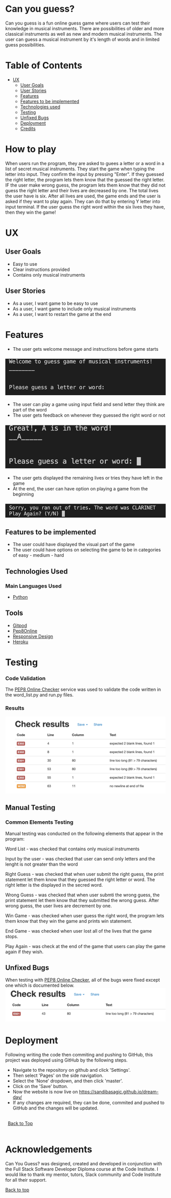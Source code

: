 # Can you guess?
Can you guess is a fun online guess game where users can test their knowledge in musical instruments. There are possibilities of older and more classical instruments as well as new and modern musical instruments. The user can guess a musical instrument by it's length of words and in limited guess possibilities. 

# Table of Contents 
* [UX]("UX")
    * [User Goals](#user-goals "User Goals")
    * [User Stories](#user-stories "User Stories")
    * [Features](#features "Features") 
    * [Features to be implemented](#features-to-be-implemented "Features to be implemented") 
    * [Technologies used](#technologies-used)
    * [Testing](#testing)
    * [Unfixed Bugs](#unfixed-bugs)
    * [Deployment](#deployment)
    * [Credits](#credits)
# How to play
When users run the program, they are asked to guees a letter or a word in a list of secret musical instruments. They start the game when typing the letter into input. They confirm the input by pressing "Enter". If they guessed the right letter, the program lets them know that the guessed the right letter. IF the user make wrong guess, the program lets them know that they did not guess the right letter and their lives are decreased by one. The total lives the user have is six. After all lives are used, the game ends and the user is asked if they want to play again. They can do that by entering Y letter into input terminal. If the user guess the right word within the six lives they have, then they win the game!
# UX

## User Goals 
- Easy to use
- Clear instructions provided
- Contains only musical instruments

## User Stories
- As a user, I want game to be easy to use
- As a user, I want game to include only musical instruments
- As a user, I want to restart the game at the end

# Features 
- The user gets welcome message and instructions before game starts 
### ![Start Game](readme-images/start-game.png "Start Game")
- The user can play a game using input field and send letter they think are part of the word
- The user gets feedback on whenever they guessed the right word or not
### ![Right Word](readme-images/right-word.png "Right Word")
- The user gets displayed the remaining lives or tries they have left in the game
- At the end, the user can have option on playing a game from the beginning
### ![Play Again](readme-images/end-game.png "Play Again")
## Features to be implemented 
- The user could have displayed the visual part of the game
- The user could have options on selecting the game to be in categories of easy - medium - hard
## Technologies Used
### Main Languages Used
- [Python](https://en.wikipedia.org/wiki/Python_(programming_language) "Link to Python Wiki")

## Tools
* [Gitpod](https://www.gitpod.io/ "Gitpod")
* [Pep8Online](https://pep8online.com/ "pep8online")
* [Responsive Design](http://ami.responsivedesign.is/ "Am I Responsive")
* [Heroku](https://www.heroku.com "Heroku")

# Testing
### Code Validation
The [PEP8 Online Checker](https://pep8online.com/) service was used to validate the code written in the word_list.py and run.py files.

### Results 
![Test](readme-images/testing.png "Test Results")
## Manual Testing
### Common Elements Testing
Manual testing was conducted on the following elements that appear in the program:

Word List - was checked that contains only musical instruments

Input by the user - was checked that user can send only letters and the lenght is not greater than the word

Right Guess - was checked that when user submit the right guess, the print statement let them know that they guessed the right letter or word. The right letter is the displayed in the secred word.

Wrong Guess - was checked that when user submti the wrong guess, the print statement let them know that they submitted the wrong guess. After wrong guess, the user lives are decrement by one.

Win Game - was checked when user guess the right word, the program lets them know that they win the game and prints win statement. 

End Game - was checked when user lost all of the lives that the game stops.

Play Again - was check at the end of the game that users can play the game again if they wish. 
## Unfixed Bugs
When testing with [PEP8 Online Checker](https://pep8online.com/), all of the bugs were fixed except one which is documented below.
![Unfixed Bug](readme-images/unfixed-bugs.png "Unfixed Bug")
# Deployment

Following writing the code then commiting and pushing to GitHub, this project was deployed using GitHub by the following steps.

+ Navigate to the repository on github and click 'Settings'.
+ Then select 'Pages' on the side navigation.
+ Select the 'None' dropdown, and then click 'master'.
+ Click on the 'Save' button.
+ Now the website is now live on https://sandibasagic.github.io/dream-day/
+ If any changes are required, they can be done, commited and pushed to GitHub and the changes will be updated.

\
&nbsp;
[Back to Top](#table-of-contents)
\
&nbsp;

# Acknowledgements

Can You Guess? was designed, created and developed in conjunction with the Full Stack Software Developer Diploma course at the Code Institute. I would like to thank my mentor, tutors, Slack community and Code Institute for all their support.

[Back to top](<#contents>)